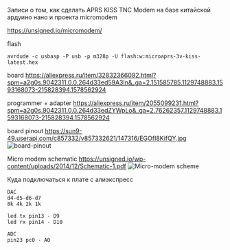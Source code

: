 Записи о том, как сделать APRS KISS TNC Modem на базе китайской ардуино нано и проекта micromodem

https://unsigned.io/micromodem/

flash

```
avrdude -c usbasp -P usb -p m328p -U flash:w:microaprs-3v-kiss-latest.hex
```

board
https://aliexpress.ru/item/32832366092.html?spm=a2g0s.9042311.0.0.264d33ed59A3In&_ga=2.151585785.1129748883.1593168073-215828394.1578562924

programmer + adapter
https://aliexpress.ru/item/2055099231.html?spm=a2g0s.9042311.0.0.264d33edZYWpLo&_ga=2.76262357.1129748883.1593168073-215828394.1578562924

board pinout
https://sun9-49.userapi.com/c857332/v857332621/147316/EGOfI8KifQY.jpg
![board-pinout](https://github.com/UA3MQJ/micro_arps/blob/master/board-pinout.jpg?raw=true)

Micro modem schematic
https://unsigned.io/wp-content/uploads/2014/12/Schematic-1.pdf
![Micro-modem scheme](https://github.com/UA3MQJ/micro_arps/blob/master/scheme.png?raw=true)

Куда подключаться к плате с алиэкспресс

```
DAC
d4-d5-d6-d7
8k 4k 2k 1k

led tx pin13 - D9
led rx pin14 - D10

ADC
pin23 pc0 - A0
```
